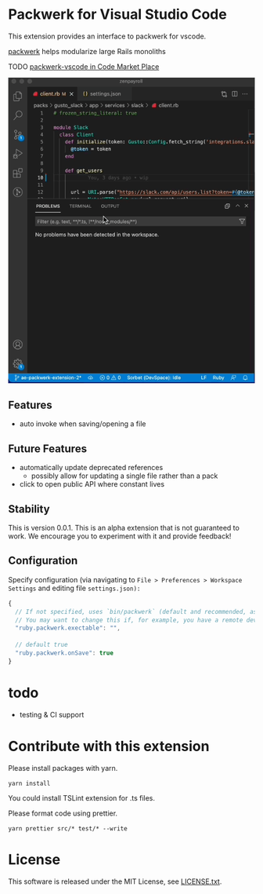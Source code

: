 # Packwerk for Visual Studio Code

This extension provides an interface to packwerk for vscode.

[packwerk](https://github.com/Shopify/packwerk/) helps modularize large Rails monoliths

TODO [packwerk-vscode in Code Market Place](https://marketplace.visualstudio.com/items/TODO)

![exec on save](./images/packwerk-vscode.gif)

## Features
- auto invoke when saving/opening a file

## Future Features
- automatically update deprecated references
  - possibly allow for updating a single file rather than a pack
- click to open public API where constant lives

## Stability

This is version 0.0.1. This is an alpha extension that is not guaranteed to work. We encourage you to experiment with it and provide feedback!

## Configuration

Specify configuration (via navigating to `File > Preferences > Workspace Settings` and editing file `settings.json):`

```javascript
{
  // If not specified, uses `bin/packwerk` (default and recommended, as this is what the packwerk setup guide recommends for executing packwerk)
  // You may want to change this if, for example, you have a remote development environment that executes packwerk in a remote box.
  "ruby.packwerk.exectable": "",

  // default true
  "ruby.packwerk.onSave": true
}
```

# todo

- testing & CI support

# Contribute with this extension

Please install packages with yarn.

    yarn install

You could install TSLint extension for .ts files.

Please format code using prettier.

```
yarn prettier src/* test/* --write
```

# License

This software is released under the MIT License, see [LICENSE.txt](LICENSE.txt).
